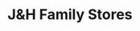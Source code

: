 ---
title: "J&H Family Stores"
url: /grandville/jundh-family-stores-wilson-avenue-southwest/
shop: Lebensmittel
---